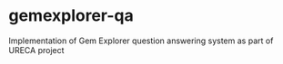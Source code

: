 # gemexplorer-qa
Implementation of  Gem Explorer question answering system as part of URECA project
